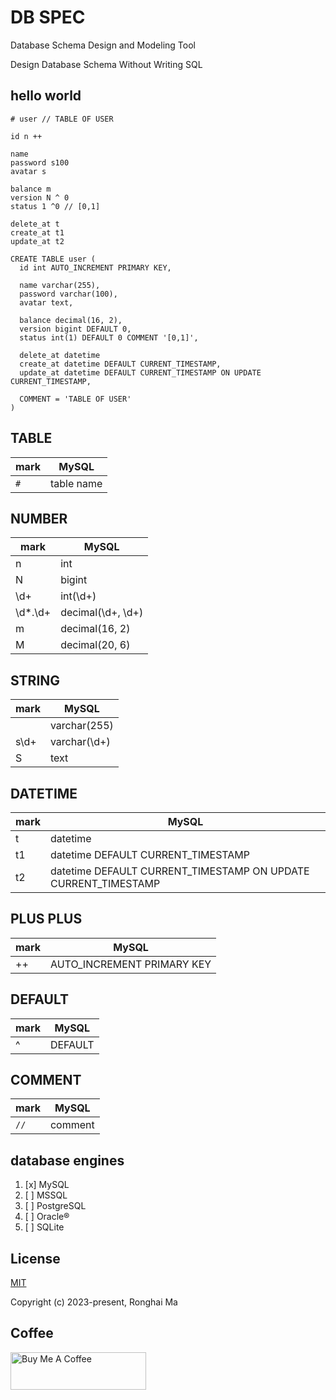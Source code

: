 # DB SPEC

Database Schema Design and Modeling Tool

Design Database Schema Without Writing SQL

## hello world

```
# user // TABLE OF USER

id n ++

name
password s100
avatar s

balance m
version N ^ 0
status 1 ^0 // [0,1]

delete_at t
create_at t1
update_at t2
```

```mysql
CREATE TABLE user (
  id int AUTO_INCREMENT PRIMARY KEY,

  name varchar(255),
  password varchar(100),
  avatar text,

  balance decimal(16, 2),
  version bigint DEFAULT 0,
  status int(1) DEFAULT 0 COMMENT '[0,1]',

  delete_at datetime
  create_at datetime DEFAULT CURRENT_TIMESTAMP,
  update_at datetime DEFAULT CURRENT_TIMESTAMP ON UPDATE CURRENT_TIMESTAMP,

  COMMENT = 'TABLE OF USER'
)
```

## TABLE

mark | MySQL
-|-
`#` | table name


## NUMBER

mark | MySQL
-|-
n | int
N | bigint
\d+ | int(\d+)
\d*\.\d+ | decimal(\d+, \d+)
m | decimal(16, 2)
M | decimal(20, 6)

## STRING

mark | MySQL
-|-
| | varchar(255)
s\d+ | varchar(\d+)
S | text

## DATETIME

mark | MySQL 
-|-
t | datetime
t1 | datetime DEFAULT CURRENT_TIMESTAMP
t2 | datetime DEFAULT CURRENT_TIMESTAMP ON UPDATE CURRENT_TIMESTAMP

## PLUS PLUS

mark | MySQL
-|-
++ | AUTO_INCREMENT PRIMARY KEY

## DEFAULT

mark | MySQL
-|-
^ | DEFAULT

## COMMENT

mark | MySQL
-|-
`//` | comment

## database engines

1. [x] MySQL
2. [ ] MSSQL
3. [ ] PostgreSQL
4. [ ] Oracle®
5. [ ] SQLite


## License

[MIT](https://opensource.org/licenses/MIT)

Copyright (c) 2023-present, Ronghai Ma

## Coffee

<a href="https://www.buymeacoffee.com/maronghai" target="_blank"><img src="https://cdn.buymeacoffee.com/buttons/v2/default-yellow.png" alt="Buy Me A Coffee" style="height: 60px !important;width: 217px !important;" ></a>
